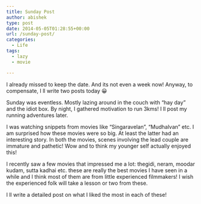 ```yaml
---
title: Sunday Post
author: abishek
type: post
date: 2014-05-05T01:28:55+00:00
url: /sunday-post/
categories:
  - Life
tags:
  - lazy
  - movie

---
```

I already missed to keep the date. And its not even a week now! Anyway, to compensate, I ll write two posts today 😀

Sunday was eventless. Mostly lazing around in the couch with &#8220;hay day&#8221; and the idiot box. By night, I gathered motivation to run 3kms! I ll post my running adventures later. 

I was watching snippets from movies like &#8220;Singaravelan&#8221;, &#8220;Mudhalvan&#8221; etc. I am surprised how these movies were so big. At least the latter had an interesting story. In both the movies, scenes involving the lead couple are immature and pathetic! Wow and to think my younger self actually enjoyed this! 

I recently saw a few movies that impressed me a lot: thegidi, neram, moodar kudam, sutta kadhai etc. these are really the best movies I have seen in a while and I think most of them are from little experienced filmmakers! I wish the experienced folk will take a lesson or two from these. 

I ll write a detailed post on what I liked the most in each of these!
